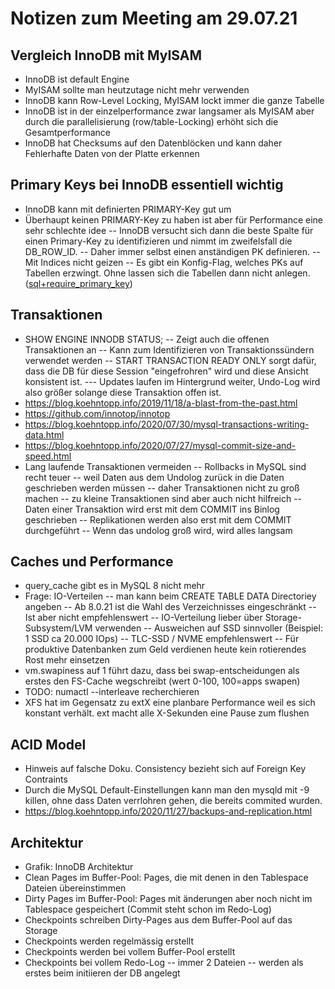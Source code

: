 # Notizen zum Meeting am 29.07.21

## Vergleich InnoDB mit MyISAM

- InnoDB ist default Engine
- MyISAM sollte man heutzutage nicht mehr verwenden
- InnoDB kann Row-Level Locking, MyISAM lockt immer die ganze Tabelle
- InnoDB ist in der einzelperformance zwar langsamer als MyISAM aber durch die parallelisierung (row/table-Locking) erhöht sich die Gesamtperformance
- InnoDB hat Checksums auf den Datenblöcken und kann daher Fehlerhafte Daten von der Platte erkennen

## Primary Keys bei InnoDB essentiell wichtig
- InnoDB kann mit definierten PRIMARY-Key gut um
- Überhaupt keinen PRIMARY-Key zu haben ist aber für Performance eine sehr schlechte idee
-- InnoDB versucht sich dann die beste Spalte für einen Primary-Key zu identifizieren und nimmt im zweifelsfall die DB_ROW_ID.
-- Daher immer selbst einen anständigen PK definieren.
-- Mit Indices nicht geizen
-- Es gibt ein Konfig-Flag, welches PKs auf Tabellen erzwingt. Ohne lassen sich die Tabellen dann nicht anlegen. ([sql+require_primary_key](https://dev.mysql.com/doc/refman/8.0/en/server-system-variables.html#sysvar_sql_require_primary_key))

## Transaktionen
- SHOW ENGINE INNODB STATUS;
-- Zeigt auch die offenen Transaktionen an
-- Kann zum Identifizieren von Transaktionssündern verwendet werden
-- START TRANSACTION READY ONLY sorgt dafür, dass die DB für diese Session "eingefrohren" wird und diese Ansicht konsistent ist.
--- Updates laufen im Hintergrund weiter, Undo-Log wird also größer solange diese Transaktion offen ist.
- https://blog.koehntopp.info/2019/11/18/a-blast-from-the-past.html
- https://github.com/innotop/innotop
- https://blog.koehntopp.info/2020/07/30/mysql-transactions-writing-data.html
- https://blog.koehntopp.info/2020/07/27/mysql-commit-size-and-speed.html
- Lang laufende Transaktionen vermeiden
-- Rollbacks in MySQL sind recht teuer
-- weil Daten aus dem Undolog zurück in die Daten geschrieben werden müssen
-- daher Transaktionen nicht zu groß machen
-- zu kleine Transaktionen sind aber auch nicht hilfreich
-- Daten einer Transaktion wird erst mit dem COMMIT ins Binlog geschrieben
-- Replikationen werden also erst mit dem COMMIT durchgeführt
-- Wenn das undolog groß wird, wird alles langsam

## Caches und Performance
- query_cache gibt es in MySQL 8 nicht mehr
- Frage: IO-Verteilen
-- man kann beim CREATE TABLE DATA Directoriey angeben
-- Ab 8.0.21 ist die Wahl des Verzeichnisses eingeschränkt
-- Ist aber nicht empfehlenswert
-- IO-Verteilung lieber über Storage-Subsystem/LVM verwenden
-- Ausweichen auf SSD sinnvoller (Beispiel: 1 SSD ca 20.000 IOps)
-- TLC-SSD / NVME empfehlenswert
-- Für produktive Datenbanken zum Geld verdienen heute kein rotierendes Rost mehr einsetzen
- vm.swapiness auf 1 führt dazu, dass bei swap-entscheidungen als erstes den FS-Cache wegschreibt (wert 0-100, 100=apps swapen)
- TODO: numactl --interleave recherchieren
- XFS hat im Gegensatz zu extX eine planbare Performance weil es sich konstant verhält. ext macht alle X-Sekunden eine Pause zum flushen

## ACID Model
- Hinweis auf falsche Doku. Consistency bezieht sich auf Foreign Key Contraints
- Durch die MySQL Default-Einstellungen kann man den mysqld mit -9 killen, ohne dass Daten verrlohren gehen, die bereits commited wurden.
- https://blog.koehntopp.info/2020/11/27/backups-and-replication.html

## Architektur
- Grafik: InnoDB Architektur
- Clean Pages im Buffer-Pool: Pages, die mit denen in den Tablespace Dateien übereinstimmen
- Dirty Pages im Buffer-Pool: Pages mit änderungen aber noch nicht im Tablespace gespeichert (Commit steht schon im Redo-Log)
- Checkpoints schreiben Dirty-Pages aus dem Buffer-Pool auf das Storage
- Checkpoints werden regelmässig erstellt
- Checkpoints werden bei vollem Buffer-Pool erstellt
- Checkpoints bei vollem Redo-Log
-- immer 2 Dateien
-- werden als erstes beim initiieren der DB angelegt

